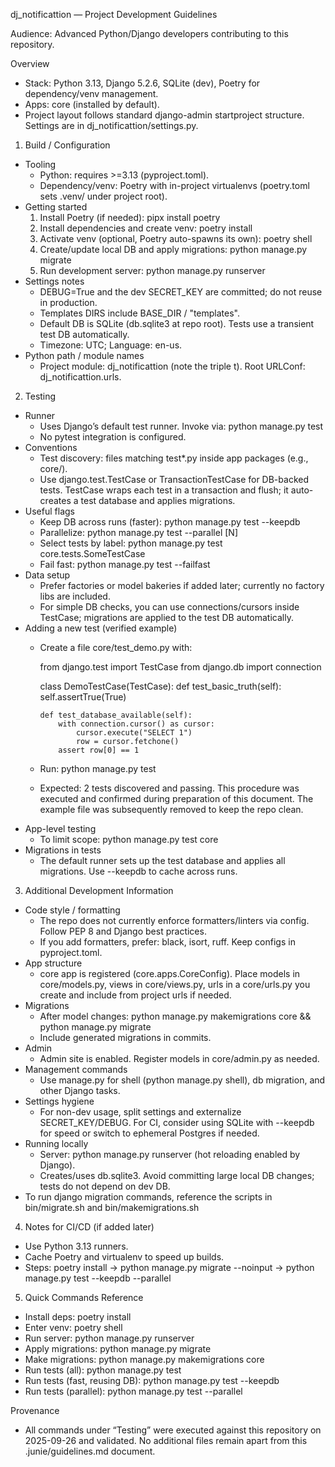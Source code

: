 dj_notificattion — Project Development Guidelines

Audience: Advanced Python/Django developers contributing to this repository.

Overview
- Stack: Python 3.13, Django 5.2.6, SQLite (dev), Poetry for dependency/venv management.
- Apps: core (installed by default).
- Project layout follows standard django-admin startproject structure. Settings are in dj_notificattion/settings.py.

1) Build / Configuration
- Tooling
  - Python: requires >=3.13 (pyproject.toml).
  - Dependency/venv: Poetry with in-project virtualenvs (poetry.toml sets .venv/ under project root).
- Getting started
  1. Install Poetry (if needed): pipx install poetry
  2. Install dependencies and create venv: poetry install
  3. Activate venv (optional, Poetry auto-spawns its own): poetry shell
  4. Create/update local DB and apply migrations: python manage.py migrate
  5. Run development server: python manage.py runserver
- Settings notes
  - DEBUG=True and the dev SECRET_KEY are committed; do not reuse in production.
  - Templates DIRS include BASE_DIR / "templates".
  - Default DB is SQLite (db.sqlite3 at repo root). Tests use a transient test DB automatically.
  - Timezone: UTC; Language: en-us.
- Python path / module names
  - Project module: dj_notificattion (note the triple t). Root URLConf: dj_notificattion.urls.

2) Testing
- Runner
  - Uses Django’s default test runner. Invoke via: python manage.py test
  - No pytest integration is configured.
- Conventions
  - Test discovery: files matching test*.py inside app packages (e.g., core/).
  - Use django.test.TestCase or TransactionTestCase for DB-backed tests. TestCase wraps each test in a transaction and flush; it auto-creates a test database and applies migrations.
- Useful flags
  - Keep DB across runs (faster): python manage.py test --keepdb
  - Parallelize: python manage.py test --parallel [N]
  - Select tests by label: python manage.py test core.tests.SomeTestCase
  - Fail fast: python manage.py test --failfast
- Data setup
  - Prefer factories or model bakeries if added later; currently no factory libs are included.
  - For simple DB checks, you can use connections/cursors inside TestCase; migrations are applied to the test DB automatically.
- Adding a new test (verified example)
  - Create a file core/test_demo.py with:

    from django.test import TestCase
    from django.db import connection

    class DemoTestCase(TestCase):
        def test_basic_truth(self):
            self.assertTrue(True)

        def test_database_available(self):
            with connection.cursor() as cursor:
                cursor.execute("SELECT 1")
                row = cursor.fetchone()
            assert row[0] == 1

  - Run: python manage.py test
  - Expected: 2 tests discovered and passing. This procedure was executed and confirmed during preparation of this document. The example file was subsequently removed to keep the repo clean.
- App-level testing
  - To limit scope: python manage.py test core
- Migrations in tests
  - The default runner sets up the test database and applies all migrations. Use --keepdb to cache across runs.

3) Additional Development Information
- Code style / formatting
  - The repo does not currently enforce formatters/linters via config. Follow PEP 8 and Django best practices.
  - If you add formatters, prefer: black, isort, ruff. Keep configs in pyproject.toml.
- App structure
  - core app is registered (core.apps.CoreConfig). Place models in core/models.py, views in core/views.py, urls in a core/urls.py you create and include from project urls if needed.
- Migrations
  - After model changes: python manage.py makemigrations core && python manage.py migrate
  - Include generated migrations in commits.
- Admin
  - Admin site is enabled. Register models in core/admin.py as needed.
- Management commands
  - Use manage.py for shell (python manage.py shell), db migration, and other Django tasks.
- Settings hygiene
  - For non-dev usage, split settings and externalize SECRET_KEY/DEBUG. For CI, consider using SQLite with --keepdb for speed or switch to ephemeral Postgres if needed.
- Running locally
  - Server: python manage.py runserver (hot reloading enabled by Django).
  - Creates/uses db.sqlite3. Avoid committing large local DB changes; tests do not depend on dev DB.
- To run django migration commands, reference the scripts in bin/migrate.sh and bin/makemigrations.sh

4) Notes for CI/CD (if added later)
- Use Python 3.13 runners.
- Cache Poetry and virtualenv to speed up builds.
- Steps: poetry install -> python manage.py migrate --noinput -> python manage.py test --keepdb --parallel

5) Quick Commands Reference
- Install deps: poetry install
- Enter venv: poetry shell
- Run server: python manage.py runserver
- Apply migrations: python manage.py migrate
- Make migrations: python manage.py makemigrations core
- Run tests (all): python manage.py test
- Run tests (fast, reusing DB): python manage.py test --keepdb
- Run tests (parallel): python manage.py test --parallel

Provenance
- All commands under “Testing” were executed against this repository on 2025-09-26 and validated. No additional files remain apart from this .junie/guidelines.md document.
